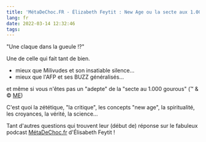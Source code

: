 ```yaml
---
title: 'MétaDeChoc.FR - Élizabeth Feytit : New Age ou la secte aux 1.000 gourous...'
lang: fr
date: 2022-03-14 12:32:46
tags:
---
```


"Une claque dans la gueule !?"

Une de celle qui fait tant de bien.

- mieux que Milivudes et son insatiable silence...
- mieux que l'AFP et ses BUZZ généralisés...

et même si vous n'êtes pas un "adepte" de la "secte au 1.000 gourous" (™ & © [ME](mailto:gandalf@gk2.net))

C'est quoi la zététique, "la critique", les concepts "new age", la spiritualité, les croyances, la vérité, la science...

Tant d'autres questions qui trouvent leur (début de) réponse sur le fabuleux podcast [MétaDeChoc.fr](https://metadechoc.fr/) d'Élisabeth Feytit !